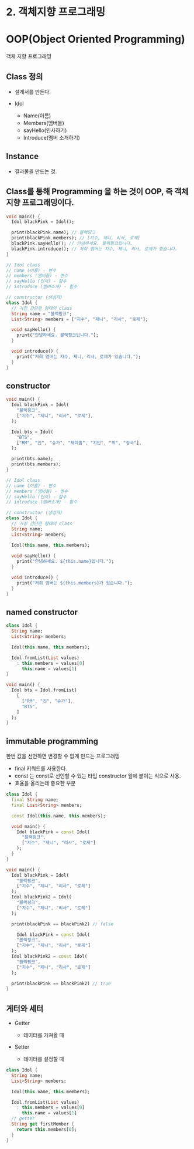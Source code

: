 # 2. 객체지향 프로그래밍

# OOP(Object Oriented Programming)

객체 지향 프로그래밍

## Class 정의

- 설계서를 만든다.
- Idol

  - Name(이름)
  - Members(멤버들)
  - sayHello(인사하기)
  - Introduce(멤버 소개하기)

## Instance

- 결과물을 만드는 것.

## Class를 통해 Programming 을 하는 것이 OOP, 즉 객체 지향 프로그래밍이다.

```dart
void main() {
  Idol blackPink = Idol();

  print(blackPink.name); // 블랙핑크
  print(blackPink.members); // [지수, 제니, 리사, 로제]
  blackPink.sayHello(); // 안녕하세요. 블랙핑크입니다.
  blackPink.introduce(); // 저희 멤버는 지수, 제니, 리사, 로제가 있습니다.
}

// Idol class
// name (이름) - 변수
// members (멤버들) - 변수
// sayHello (인사) - 함수
// introduce (멤버소개) - 함수

// constructor (생성자)
class Idol {
  // 가장 간단한 형태의 class
  String name = "블랙핑크";
  List<String> members = ["지수", "제니", "리사", "로제"];

  void sayHello() {
    print("안녕하세요. 블랙핑크입니다.");
  }

  void introduce() {
    print("저희 멤버는 지수, 제니, 리사, 로제가 있습니다.");
  }
}
```
## constructor

```dart
void main() {
  Idol blackPink = Idol(
    "블랙핑크",
    ["지수", "제니", "리사", "로제"],
  );

  Idol bts = Idol(
    "BTS",
    ["RM", "진", "슈가", "제이홉", "지민", "뷔", "정국"],
  );

  print(bts.name);
  print(bts.members);
}

// Idol class
// name (이름) - 변수
// members (멤버들) - 변수
// sayHello (인사) - 함수
// introduce (멤버소개) - 함수

// constructor (생성자)
class Idol {
  // 가장 간단한 형태의 class
  String name;
  List<String> members;

  Idol(this.name, this.members);
  
  void sayHello() {
    print("안녕하세요. ${this.name}입니다.");
  }

  void introduce() {
    print("저희 멤버는 ${this.members}가 있습니다.");
  }
}
```

## named constructor

```dart
class Idol {
  String name;
  List<String> members;

  Idol(this.name, this.members);

  Idol.fromList(List values)
    : this.members = values[0]
      this.name = values[1]
}

void main() {
  Idol bts = Idol.fromList(
    [
      ["RM", "진", "슈가"],
      "BTS",
    ]
  );
}
```

## immutable programming

한번 값을 선언하면 변경할 수 없게 만드는 프로그래밍

- final 키워드를 사용한다.
- const 는 const로 선언할 수 있는 타입 constructor 앞에 붙이는 식으로 사용.
- 효율을 올리는데 중요한 부분

```dart
class Idol {
  final String name;
  final List<String> members;

  const Idol(this.name, this.members);

  void main() {
    Idol blackPink = const Idol(
      "블랙핑크",
      ["지수", "제니", "리사", "로제"]
    );
  }
}
```

```dart
void main() {
  Idol blackPink = Idol(
    "블랙핑크",
    ["지수", "제니", "리사", "로제"]
  );
  Idol blackPink2 = Idol(
    "블랙핑크",
    ["지수", "제니", "리사", "로제"]
  );

  print(blackPink == blackPink2) // false

    Idol blackPink = const Idol(
    "블랙핑크",
    ["지수", "제니", "리사", "로제"]
  );
  Idol blackPink2 = const Idol(
    "블랙핑크",
    ["지수", "제니", "리사", "로제"]
  );

  print(blackPink == blackPink2) // true
}
```

## 게터와 세터

- Getter

  - 데이터를 가져올 때

- Setter

  - 데이터를 설정할 때

```dart
class Idol {
  String name;
  List<String> members;

  Idol(this.name, this.members);

  Idol.fromList(List values)
    : this.members = values[0]
      this.name = values[1]
  // getter
  String get firstMember {
    return this.members[0];
  }
}
```